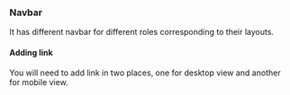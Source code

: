 
### Navbar
It has different navbar for different roles corresponding to their layouts.

#### Adding link
You will need to add link in two places, one for desktop view and another for mobile view.